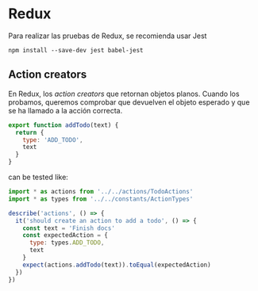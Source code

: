 # Redux

Para realizar las pruebas de Redux, se recomienda usar Jest

```
npm install --save-dev jest babel-jest
```


## Action creators

En Redux, los _action creators_ que retornan objetos planos. Cuando los probamos, queremos comprobar que devuelven el objeto esperado y que se ha llamado a la acción correcta.

```js
export function addTodo(text) {
  return {
    type: 'ADD_TODO',
    text
  }
}
```

can be tested like:

```js
import * as actions from '../../actions/TodoActions'
import * as types from '../../constants/ActionTypes'

describe('actions', () => {
  it('should create an action to add a todo', () => {
    const text = 'Finish docs'
    const expectedAction = {
      type: types.ADD_TODO,
      text
    }
    expect(actions.addTodo(text)).toEqual(expectedAction)
  })
})
```